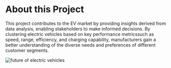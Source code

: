 # About this Project 

This project contributes to the EV market by providing insights derived from data analysis, enabling stakeholders to make informed decisions. By clustering electric vehicles 
based on key performance metricssuch as speed, range, efficiency, and charging capability, manufacturers gain a better understanding of the diverse needs and preferences of different customer segments.

![future of electric vehicles](https://github.com/CharulTanwar/Electric-_Vehicle_Market_Classification_Project/assets/166132694/722f604a-0581-472b-9359-7c5c581d5940)
